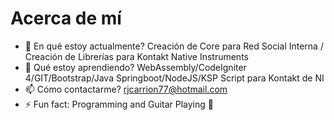 # Acerca de mí

- 🔭 En qué estoy actualmente? Creación de Core para Red Social Interna / Creación de Librerías para Kontakt Native Instruments
- 🌱 Qué estoy aprendiendo? WebAssembly/CodeIgniter 4/GIT/Bootstrap/Java Springboot/NodeJS/KSP Script para Kontakt de NI
- 📫 Cómo contactarme? rjcarrion77@hotmail.com
- ⚡ Fun fact: Programming and Guitar Playing 🤘

